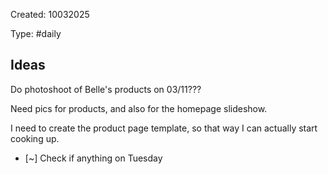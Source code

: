 Created: 10032025

Type: #daily

## Ideas

Do photoshoot of Belle's products on 03/11???

Need pics for products, and also for the homepage slideshow.

I need to create the product page template, so that way I can actually start
cooking up.

- [~] Check if anything on Tuesday 
